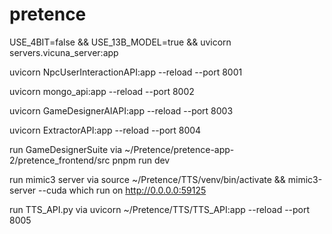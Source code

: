 # pretence

  USE_4BIT=false && USE_13B_MODEL=true && uvicorn servers.vicuna_server:app

  uvicorn NpcUserInteractionAPI:app --reload --port 8001
  
  uvicorn mongo_api:app --reload --port 8002
  
  uvicorn GameDesignerAIAPI:app --reload --port 8003
  
  uvicorn ExtractorAPI:app --reload --port 8004

  run GameDesignerSuite via ~/Pretence/pretence-app-2/pretence_frontend/src pnpm run dev

  run mimic3 server via source ~/Pretence/TTS/venv/bin/activate && mimic3-server --cuda which run on http://0.0.0.0:59125

  run TTS_API.py via uvicorn ~/Pretence/TTS/TTS_API:app --reload --port 8005

  
